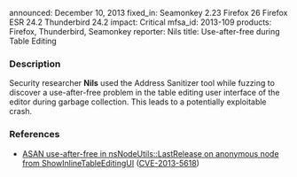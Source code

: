 announced: December 10, 2013
fixed_in: Seamonkey 2.23
          Firefox 26
          Firefox ESR 24.2
          Thunderbird 24.2
impact: Critical
mfsa_id: 2013-109
products: Firefox, Thunderbird, Seamonkey
reporter: Nils
title: Use-after-free during Table Editing

<h3>Description</h3>

<p>Security researcher <strong>Nils</strong> used the Address Sanitizer tool
while fuzzing to discover a use-after-free problem in the table editing user
interface of the editor during garbage collection. This leads to a potentially
exploitable crash.
</p>


<h3>References</h3>

<ul>
  <li><a href="https://bugzilla.mozilla.org/show_bug.cgi?id=926361">
       ASAN use-after-free in nsNodeUtils::LastRelease on anonymous node from
ShowInlineTableEditingUI</a> (<a href="http://cve.mitre.org/cgi-bin/cvename.cgi?name=CVE-2013-5618" class="ex-ref">CVE-2013-5618</a>)</li>
</ul>



